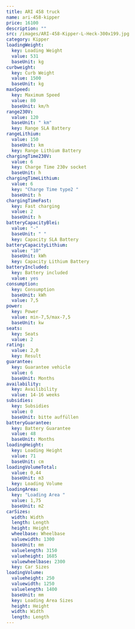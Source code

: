 ```yaml
---
title: ARI 458 truck
name: ari-458-kipper
price: 16100
description: ""
src: /images/ARI-458-Kipper-L-Heck-300x199.jpg
category: Kipper
loadingWeight:
  key: Loading Weight
  value: 531
  baseUnit: kg
curbweight:
  key: Curb Weight
  value: 1500
  baseUnit: kg
maxSpeed:
  key: Maximum Speed
  value: 80
  baseUnit: km/h
range230V:
  value: 120
  baseUnit: " km"
  key: Range SLA Battery
rangeLithium:
  value: 150
  baseUnit: km
  key: Range Lithium Battery
chargingTime230V:
  value: 6
  key: Charge Time 230v socket
  baseUnit: h
chargingTimeLithium:
  value: 6
  key: "Charge Time type2 "
  baseUnit: h
chargingTimeFast:
  key: Fast charging
  value: 2
  baseUnit: h
batteryCapacityBlei:
  value: "-"
  baseUnit: " "
  key: Capacity SLA Battery
batteryCapacityLithium:
  value: "10"
  baseUnit: kWh
  key: Capacity Lithium Battery
batteryIncluded:
  key: Battery included
  value: yes
consumption:
  key: Consumption
  baseUnit: kWh
  value: 7,5
power:
  key: Power
  value: min-7,5/max-7,5
  baseUnit: kw
seats:
  key: Seats
  value: 2
rating:
  value: 2,0
  key: Result
guarantee:
  key: Guarantee vehicle
  value: 6
  baseUnit: Months
availability:
  key: Availibility
  value: 14-16 weeks
subsidies:
  key: Subsidies
  value: 0
  baseUnit: bitte auffüllen
batteryGuarantee:
  key: Battery Guarantee
  value: 48
  baseUnit: Months
loadingHeight:
  key: Loading Height
  value: 71
  baseUnit: cm
loadingVolumeTotal:
  value: 0,44
  baseUnit: m3
  key: Loading Volume
loadingArea:
  key: "Loading Area "
  value: 1,75
  baseUnit: m2
carSizes:
  width: Width
  length: Length
  height: Height
  wheelbase: Wheelbase
  valuewidth: 1300
  baseUnit: mm
  valuelength: 3150
  valueheight: 1685
  valuewheelbase: 2300
  key: Car Sizes
loadingVolume:
  valueheight: 250
  valuewidth: 1250
  valuelength: 1400
  baseUnit: mm
  key: Loading Area Sizes
  height: Height
  width: Width
  length: Length
---
```

